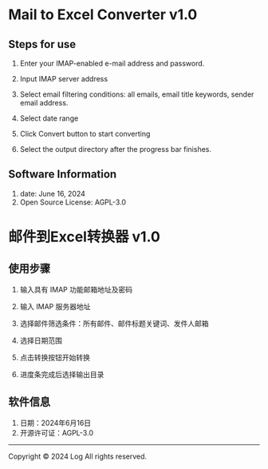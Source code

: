 # Mail to Excel Converter v1.0

## Steps for use

1. Enter your IMAP-enabled e-mail address and password.

2. Input IMAP server address
3. Select email filtering conditions: all emails, email title keywords, sender email address.
4. Select date range
5. Click Convert button to start converting
6. Select the output directory after the progress bar finishes.

## Software Information

1. date: June 16, 2024
2. Open Source License: AGPL-3.0

# 邮件到Excel转换器 v1.0

## 使用步骤

1. 输入具有 IMAP 功能邮箱地址及密码

2. 输入 IMAP 服务器地址
3. 选择邮件筛选条件：所有邮件、邮件标题关键词、发件人邮箱
4. 选择日期范围
5. 点击转换按钮开始转换
6. 进度条完成后选择输出目录

## 软件信息

1. 日期：2024年6月16日
2. 开源许可证：AGPL-3.0

------

Copyright © 2024 Log All rights reserved.